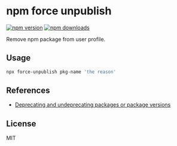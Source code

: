 # npm force unpublish

[![npm version][npm-v-src]][npm-href]
[![npm downloads][npm-dw-src]][npm-href]

Remove npm package from user profile.

## Usage

```bash
npx force-unpublish pkg-name 'the reason'
```

## References

- [Deprecating and undeprecating packages or package versions](https://docs.npmjs.com/deprecating-and-undeprecating-packages-or-package-versions)

## License

MIT

[npm-v-src]: https://badgen.net/npm/v/force-unpublish
[npm-dw-src]: https://badgen.net/npm/dw/force-unpublish
[npm-href]: https://npm.im/force-unpublish

